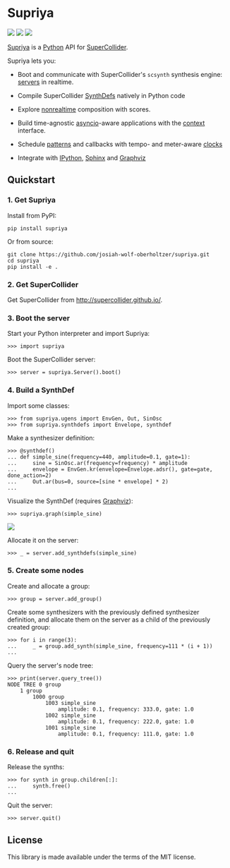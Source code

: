 # Supriya

[![](https://img.shields.io/pypi/pyversions/supriya)]()
[![](https://img.shields.io/pypi/l/supriya)]()
[![](https://img.shields.io/github/actions/workflow/status/josiah-wolf-oberholtzer/supriya/test.yml?branch=main)]()

[Supriya](https://github.com/josiah-wolf-oberholtzer/supriya) is a
[Python](https://www.python.org/) API for
[SuperCollider](http://supercollider.github.io/).

Supriya lets you:

- Boot and communicate with SuperCollider's ``scsynth`` synthesis engine:
  [servers](http://josiahwolfoberholtzer.com/supriya/api/supriya/contexts/realtime.html)
  in realtime.

- Compile SuperCollider
  [SynthDefs](http://josiahwolfoberholtzer.com/supriya/api/supriya/synthdefs/index.html)
  natively in Python code

- Explore
  [nonrealtime](http://josiahwolfoberholtzer.com/supriya/api/supriya/contexts/nonrealtime.html)
  composition with scores.

- Build time-agnostic
  [asyncio](https://docs.python.org/3/library/asyncio.html)-aware applications
  with the
  [context](http://josiahwolfoberholtzer.com/supriya/api/supriya/contexts/core.html)
  interface.

- Schedule
  [patterns](http://josiahwolfoberholtzer.com/supriya/api/supriya/patterns/index.html)
  and callbacks with tempo- and meter-aware
  [clocks](http://josiahwolfoberholtzer.com/supriya/api/supriya/clocks/index.html)

- Integrate with [IPython](http://ipython.org/),
  [Sphinx](https://www.sphinx-doc.org/en/master/) and
  [Graphviz](http://graphviz.org/)

## Quickstart

### 1. Get Supriya

Install from PyPI:

    pip install supriya

Or from source:

    git clone https://github.com/josiah-wolf-oberholtzer/supriya.git
    cd supriya
    pip install -e .

### 2. Get SuperCollider

Get SuperCollider from http://supercollider.github.io/.

### 3. Boot the server

Start your Python interpreter and import Supriya:

    >>> import supriya

Boot the SuperCollider server:

    >>> server = supriya.Server().boot()

### 4. Build a SynthDef

Import some classes:

    >>> from supriya.ugens import EnvGen, Out, SinOsc
    >>> from supriya.synthdefs import Envelope, synthdef

Make a synthesizer definition:

    >>> @synthdef()
    ... def simple_sine(frequency=440, amplitude=0.1, gate=1):
    ...     sine = SinOsc.ar(frequency=frequency) * amplitude
    ...     envelope = EnvGen.kr(envelope=Envelope.adsr(), gate=gate, done_action=2)
    ...     Out.ar(bus=0, source=[sine * envelope] * 2)
    ...

Visualize the SynthDef (requires [Graphviz](http://graphviz.org/)):
    
    >>> supriya.graph(simple_sine)

<img src="./graph.svg">

Allocate it on the server:

    >>> _ = server.add_synthdefs(simple_sine)

### 5. Create some nodes

Create and allocate a group:

    >>> group = server.add_group()

Create some synthesizers with the previously defined synthesizer definition, and
allocate them on the server as a child of the previously created group:

    >>> for i in range(3):
    ...     _ = group.add_synth(simple_sine, frequency=111 * (i + 1))
    ...

Query the server's node tree:

    >>> print(server.query_tree())
    NODE TREE 0 group
        1 group
            1000 group
                1003 simple_sine
                    amplitude: 0.1, frequency: 333.0, gate: 1.0
                1002 simple_sine
                    amplitude: 0.1, frequency: 222.0, gate: 1.0
                1001 simple_sine
                    amplitude: 0.1, frequency: 111.0, gate: 1.0

### 6. Release and quit

Release the synths:

    >>> for synth in group.children[:]:
    ...     synth.free()
    ...

Quit the server:

    >>> server.quit()

## License

This library is made available under the terms of the MIT license.
